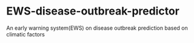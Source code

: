 # EWS-disease-outbreak-predictor
An early warning system(EWS) on disease outbreak prediction based on climatic factors 

